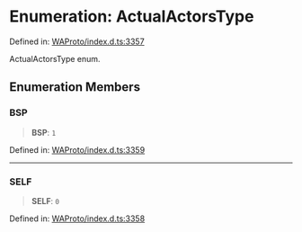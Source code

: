 # Enumeration: ActualActorsType

Defined in: [WAProto/index.d.ts:3357](https://github.com/Fokusdotid/Baileys/blob/b457796e9982984bfe7323cdd6fea8bc613c4ed0/WAProto/index.d.ts#L3357)

ActualActorsType enum.

## Enumeration Members

### BSP

> **BSP**: `1`

Defined in: [WAProto/index.d.ts:3359](https://github.com/Fokusdotid/Baileys/blob/b457796e9982984bfe7323cdd6fea8bc613c4ed0/WAProto/index.d.ts#L3359)

***

### SELF

> **SELF**: `0`

Defined in: [WAProto/index.d.ts:3358](https://github.com/Fokusdotid/Baileys/blob/b457796e9982984bfe7323cdd6fea8bc613c4ed0/WAProto/index.d.ts#L3358)
